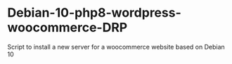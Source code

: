 # Debian-10-php8-wordpress-woocommerce-DRP

Script to install a new server for a woocommerce website based on Debian 10
